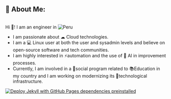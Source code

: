 ## 💫 About Me: 

<br>Hi 👋! I am an engineer in ![Peru](https://raw.githubusercontent.com/stevenrskelton/flag-icon/master/png/16/country-4x3/pe.png "Peru")
* I am passionate about ☁ Cloud technologies. <br>
* I am a 💻 Linux user at both the user and sysadmin levels and believe  on open-source software and tech communities.
* I am highly interested in ⚡automation and the use of 🤖 AI in improvement processes.
* Currently, I am involved in a 👨social program related to 📚Education in my country and I am working on modernizing its 🚀technological infrastructure.<br>

[![Deploy Jekyll with GitHub Pages dependencies preinstalled](https://github.com/wmunguiam/wmunguiam.github.io/actions/workflows/jekyll-gh-pages.yml/badge.svg?branch=main)](https://github.com/wmunguiam/wmunguiam.github.io/actions/workflows/jekyll-gh-pages.yml)
